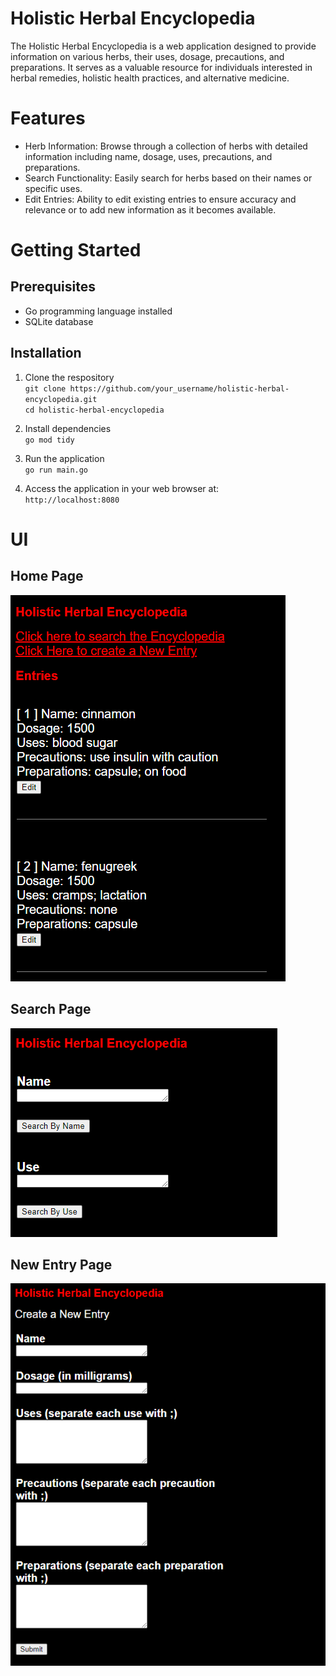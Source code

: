 # Holistic Herbal Encyclopedia

The Holistic Herbal Encyclopedia is a web application designed to provide information on various herbs, their uses, dosage, precautions, and preparations. It serves as a valuable resource for individuals interested in herbal remedies, holistic health practices, and alternative medicine.

# Features

- Herb Information: Browse through a collection of herbs with detailed information including name, dosage, uses, precautions, and preparations.
- Search Functionality: Easily search for herbs based on their names or specific uses.
- Edit Entries: Ability to edit existing entries to ensure accuracy and relevance or to add new information as it becomes available.

# Getting Started
## Prerequisites
- Go programming language installed
- SQLite database

## Installation
1. Clone the respository  
`git clone https://github.com/your_username/holistic-herbal-encyclopedia.git`  
`cd holistic-herbal-encyclopedia`

2. Install dependencies  
`go mod tidy`  

3. Run the application  
`go run main.go`  

4. Access the application in your web browser at:  
`http://localhost:8080`  

# UI
## Home Page
![homepage with black background, white and red text](image.png)

## Search Page
![search page with black background, white and red text](image-1.png)

## New Entry Page
![new entry page with black background, white and red text](image-2.png)